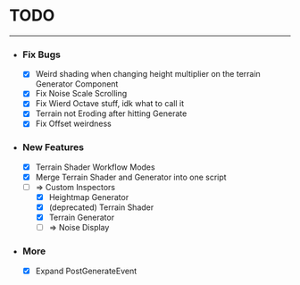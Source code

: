 ﻿# __TODO__

___

* ### Fix Bugs
  * [x] Weird shading when changing height multiplier on the terrain Generator Component
  * [x] Fix Noise Scale Scrolling
  * [x] Fix Wierd Octave stuff, idk what to call it
  * [x] Terrain not Eroding after hitting Generate
  * [x] Fix Offset weirdness

* ### New Features
  * [x] Terrain Shader Workflow Modes
  * [x] Merge Terrain Shader and Generator into one script
  * [ ] => Custom Inspectors
    * [x] Heightmap Generator
    * [x] (deprecated) Terrain Shader
    * [x] Terrain Generator
    * [ ] => Noise Display

* ### More
  * [x] Expand PostGenerateEvent